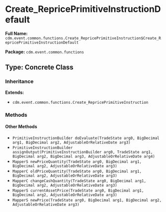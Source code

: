 # Create_RepricePrimitiveInstructionDefault

**Full Name:** `cdm.event.common.functions.Create_RepricePrimitiveInstruction$Create_RepricePrimitiveInstructionDefault`

**Package:** `cdm.event.common.functions`

## Type: Concrete Class

### Inheritance

**Extends:**
- `cdm.event.common.functions.Create_RepricePrimitiveInstruction`

### Methods

#### Other Methods

- `PrimitiveInstructionBuilder doEvaluate(TradeState arg0, BigDecimal arg1, BigDecimal arg2, AdjustableOrRelativeDate arg3)`
- `PrimitiveInstructionBuilder assignOutput(PrimitiveInstructionBuilder arg0, TradeState arg1, BigDecimal arg2, BigDecimal arg3, AdjustableOrRelativeDate arg4)`
- `MapperS newPriceQuantity(TradeState arg0, BigDecimal arg1, BigDecimal arg2, AdjustableOrRelativeDate arg3)`
- `MapperC oldPriceQuantity(TradeState arg0, BigDecimal arg1, BigDecimal arg2, AdjustableOrRelativeDate arg3)`
- `MapperC changeCashQuantity(TradeState arg0, BigDecimal arg1, BigDecimal arg2, AdjustableOrRelativeDate arg3)`
- `MapperS currentAssetPrice(TradeState arg0, BigDecimal arg1, BigDecimal arg2, AdjustableOrRelativeDate arg3)`
- `MapperS newPrice(TradeState arg0, BigDecimal arg1, BigDecimal arg2, AdjustableOrRelativeDate arg3)`

